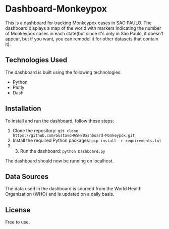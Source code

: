 # Dashboard-Monkeypox

This is a dashboard for tracking Monkeypox cases in SAO PAULO. The dashboard displays a map of the world with markers indicating the number of Monkeypox cases in each state(but since it's only in São Paulo, it doesn't appear, but if you want, you can remodel it for other datasets that contain it).

## Technologies Used

The dashboard is built using the following technologies:

- Python
- Plotly
- Dash

## Installation

To install and run the dashboard, follow these steps:

1. Clone the repository: `git clone https://github.com/GustavoHASH/Dashboard-Monkeypox.git`
2. Install the required Python packages: `pip install -r requirements.txt`
3. 3. Run the dashboard: `python Dashboard.py`


The dashboard should now be running on localhost.

## Data Sources

The data used in the dashboard is sourced from the World Health Organization (WHO) and is updated on a daily basis.



## License

Free to use.
